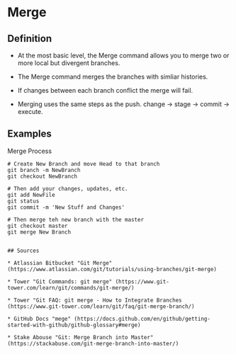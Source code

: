# Merge

## Definition

* At the most basic level, the Merge command allows you to merge two or more local but divergent branches.

* The Merge command merges the branches with simliar histories. 

* If changes between each branch conflict the merge will fail.

* Merging uses the same steps as the push. change -> stage -> commit -> execute.

## Examples

Merge Process
```
# Create New Branch and move Head to that branch
git branch -m NewBranch
git checkout NewBranch

# Then add your changes, updates, etc.
git add NewFile
git status
git commit -m 'New Stuff and Changes'

# Then merge teh new branch with the master
git checkout master
git merge New Branch
```

```

## Sources

* Atlassian Bitbucket "Git Merge" (https://www.atlassian.com/git/tutorials/using-branches/git-merge)

* Tower "Git Commands: git merge" (https://www.git-tower.com/learn/git/commands/git-merge/)

* Tower "Git FAQ: git merge - How to Integrate Branches (https://www.git-tower.com/learn/git/faq/git-merge-branch/)

* GitHub Docs "mege" (https://docs.github.com/en/github/getting-started-with-github/github-glossary#merge)

* Stake Abouse "Git: Merge Branch into Master" (https://stackabuse.com/git-merge-branch-into-master/)
